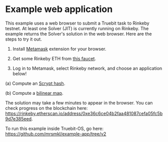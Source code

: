 # Example web application

This example uses a web browser to submit a Truebit task to Rinkeby testnet.  At least one Solver (JIT) is currently running on Rinkeby.  The example returns the Solver's solution in the web browser.  Here are the steps to try it out.

1. Install [Metamask](https://metamask.io/) extension for your browser.

2. Get some Rinkeby ETH from [this faucet](https://faucet.rinkeby.io/).

3. Log in to Metamask, select Rinkeby network, and choose an application below!

(a) Compute an [Scrypt hash](http://176.9.9.249:3000/app/).

(b) Compute a [bilinear map](http://176.9.9.249:3000/samples/pairing/public/).

The solution may take a few minutes to appear in the browser.  You can check progress on the blockchain here: https://rinkeby.etherscan.io/address/0xe36c6ce04b2faa481087cefa05fc5b9d7e385eed.


To run this example inside Truebit-OS, go here:
https://github.com/mrsmkl/example-app/tree/v2
